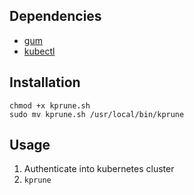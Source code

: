 ## Dependencies

- [gum](https://github.com/charmbracelet/gum)
- [kubectl](https://github.com/kubernetes/kubectl)

## Installation

```shell
chmod +x kprune.sh
sudo mv kprune.sh /usr/local/bin/kprune
```

## Usage

1. Authenticate into kubernetes cluster
2. `kprune`
